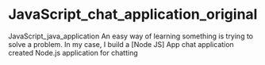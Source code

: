 # JavaScript_chat_application_original
JavaScript_java_application
An easy way of learning something is trying to solve a problem. In my case, I build a [Node JS] App chat application
created Node.js application for chatting
